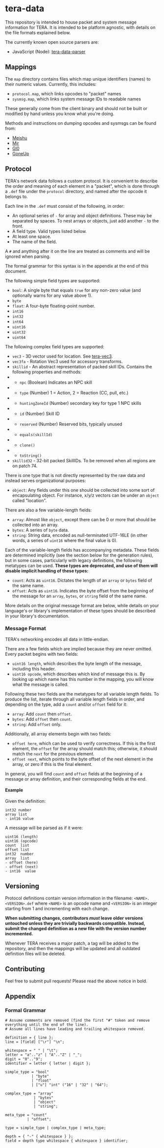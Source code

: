 # tera-data

This repository is intended to house packet and system message information for
TERA. It is intended to be platform agnostic, with details on the file formats
explained below.

The currently known open source parsers are:
- JavaScript (Node): [tera-data-parser](https://github.com/meishuu/tera-data-parser-js)

## Mappings

The `map` directory contains files which map unique identifiers (names) to their
numeric values. Currently, this includes:

- `protocol.map`, which links opcodes to "packet" names
- `sysmsg.map`, which links system message IDs to readable names

These generally come from the client binary and should not be built or modified
by hand unless you know what you're doing.

Methods and instructions on dumping opcodes and sysmsgs can be found from:
- [Meishu](https://github.com/meishuu/TeraScanners)
- [Mir](https://github.com/Mirrawrs/Tera/tree/master/GameClientAnalyzer)
- [Gl0](https://github.com/neowutran/TeraDpsMeterData/blob/master/copypaste-tuto/Gl0-opcodes.txt)
- [GoneUp](https://github.com/GoneUp/Tera_PacketViewer/tree/master/Opcode%20DLL#readme)

## Protocol

TERA's network data follows a custom protocol. It is convenient to describe the
order and meaning of each element in a "packet", which is done through a `.def`
file under the `protocol` directory, and named after the opcode it belongs to.

Each line in the `.def` must consist of the following, in order:
- An optional series of `-` for array and object definitions. These may be
  separated by spaces. To nest arrays or objects, just add another `-` to the
  front.
- A field type. Valid types listed below.
- At least one space.
- The name of the field.

A `#` and anything after it on the line are treated as comments and will be
ignored when parsing.

The formal grammar for this syntax is in the appendix at the end of this
document.

The following simple field types are supported:
- `bool`: A single byte that equals `true` for any non-zero value (and
  optionally warns for any value above 1).
- `byte`
- `float`: A four-byte floating-point number.
- `int16`
- `int32`
- `int64`
- `uint16`
- `uint32`
- `uint64`

The following complex field types are supported:
- `vec3` - 3D vector used for location. See [tera-vec3](https://github.com/pinkipi/tera-vec3).
- `vec3fa` - Rotation Vec3 used for accessory transforms.
- `skillid` - An abstract representation of packed skill IDs. Contains the following properties and methods:
- - `npc` (Boolean) Indicates an NPC skill
- - `type` (Number) 1 = Action, 2 = Reaction (CC, pull, etc.)
- - `huntingZoneId` (Number) secondary key for type 1 NPC skills
- - `id` (Number) Skill ID
- - `reserved` (Number) Reserved bits, typically unused
- - `equals(skillId)`
- - `clone()`
- - `toString()`
- `skillid32` - 32-bit packed SkillIDs. To be removed when all regions are on patch 74.

There is one type that is not directly represented by the raw data and instead
serves organizational purposes:
- `object`: Any fields under this one should be collected into some sort of
  encapsulating object. For instance, x/y/z vectors can be under an `object`
  called "location".

There are also a few variable-length fields:
- `array`: Almost like `object`, except there can be 0 or more that should be
  collected into an array.
- `bytes`: A series of `byte` data.
- `string`: String data, encoded as null-terminated UTF-16LE (in other words, a
  series of `uint16` where the final value is 0).

Each of the variable-length fields has accompanying metadata. These fields are
determined implicitly (see the section below for the generation rules), but in
some cases, particularly with legacy definitions, the following metatypes can
be used. **These types are deprecated, and use of them will disable implicit
handling of these types:**
- `count`: Acts as `uint16`. Dictates the length of an `array` or `bytes` field
  of the same name.
- `offset`: Acts as `uint16`. Indicates the byte offset from the beginning of
  the message for an `array`, `bytes`, or `string` field of the same name.

More details on the original message format are below, while details on your
language's or library's implementation of these types should be described in
your library's documentation.

### Message Format

TERA's networking encodes all data in little-endian.

There are a few fields which are implied because they are never omitted. Every
packet begins with two fields:
- `uint16 length`, which describes the byte length of the message, including
  this header.
- `uint16 opcode`, which describes which kind of message this is. By looking up
  which name has this number in the mapping, you will know what the message is
  called.

Following these two fields are the metatypes for all variable length fields. To
produce the list, iterate through all variable length fields in order, and
depending on the type, add a `count` and/or `offset` field for it:
- `array`: Add `count` then `offset`.
- `bytes`: Add `offset` then `count`.
- `string`: Add `offset` only.

Additionally, all array elements begin with two fields:
- `offset here`, which can be used to verify correctness. If this is the first
  element, the `offset` for the array should match this; otherwise, it should
  match the `next` for the previous element.
- `offset next`, which points to the byte offset of the next element in the
  array, or zero if this is the final element.

In general, you will find `count` and `offset` fields at the beginning of a
message or array definition, and their corresponding fields at the end.

#### Example

Given the definition:

    int32 number
    array list
    - int16 value

A message will be parsed as if it were:

    uint16 (length)
    uint16 (opcode)
    count  list
    offset list
    int32  number
    array  list
    - offset (here)
    - offset (next)
    - int16  value

## Versioning

Protocol definitions contain version information in the filename:
`<NAME>.<VERSION>.def` where `<NAME>` is an opcode name and `<VERSION>` is an
integer starting from 1 and incrementing with each change.

**When submitting changes, contributors _must_ leave older versions untouched
unless they are trivially backwards compatible. Instead, submit the changed
definition as a new file with the version number incremented.**

Whenever TERA receives a major patch, a tag will be added to the repository,
and then the mappings will be updated and all outdated definition files will be
deleted.

## Contributing

Feel free to submit pull requests! Please read the above notice in bold.

## Appendix

### Formal Grammar

```ebnf
# Assume comments are removed (find the first "#" token and remove everything until the end of the line).
# Assume all lines have leading and trailing whitespace removed.

definition = { line };
line = [field] ["\r"] "\n";

whitespace = " " | "\t";
letter = "a".."z" | "A".."Z" | "_";
digit = "0".."9";
identifier = letter { letter | digit };

simple_type = "bool"
            | "byte"
            | "float"
            | ["u"] "int" ("16" | "32" | "64");

complex_type = "array"
             | "bytes"
             | "object"
             | "string";

meta_type = "count"
          | "offset";

type = simple_type | complex_type | meta_type;

depth = { "-" { whitespace } };
field = depth type whitespace { whitespace } identifier;
```
